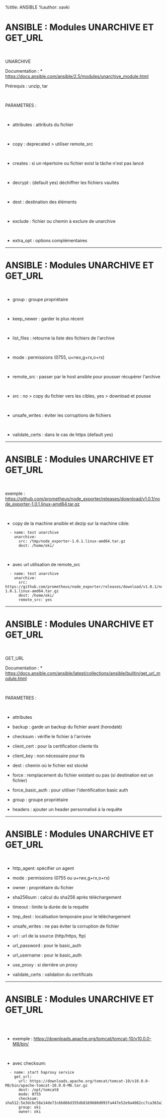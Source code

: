 %title: ANSIBLE
%author: xavki


# ANSIBLE : Modules UNARCHIVE ET GET_URL


<br>

UNARCHIVE

Documentation : 
	* https://docs.ansible.com/ansible/2.5/modules/unarchive_module.html

Prérequis : unzip, tar

<br>

PARAMETRES :

<br>

* attributes : attributs du fichier

<br>

* copy : deprecated > utiliser remote_src

<br>

* creates : si un répertoire ou fichier exist la tâche n'est pas lancé

<br>

* decrypt : (default yes) déchiffrer les fichiers vaultés

<br>

* dest : destination des éléments

<br>

* exclude : fichier ou chemin à exclure de unarchive

<br>

* extra_opt : options complémentaires

---------------------------------------------------------------------------------------------


# ANSIBLE : Modules UNARCHIVE ET GET_URL


<br>

* group : groupe propriétaire

<br>

* keep_newer : garder le plus récent

<br>

* list_files : retourne la liste des fichiers de l'archive

<br>

* mode : permissions (0755, u+rwx,g+rx,o+rx)

<br>

* remote_src : passer par le host ansible pour pousser récupérer l'archive 

<br>

* src : no > copy du fichier vers les cibles, yes > download et pousse

<br>

* unsafe_writes : éviter les corruptions de fichiers

<br>

* validate_certs : dans le cas de https (default yes) 

---------------------------------------------------------------------------------------------


# ANSIBLE : Modules UNARCHIVE ET GET_URL


<br>


exemple : https://github.com/prometheus/node_exporter/releases/download/v1.0.1/node_exporter-1.0.1.linux-amd64.tar.gz

<br>

* copy de la machine ansible et dezip sur la machine cible:

```
  - name: test unarchive
    unarchive:
      src: /tmp/node_exporter-1.0.1.linux-amd64.tar.gz
      dest: /home/oki/
```

<br>

* avec url utilisation de remote_src

```
  - name: test unarchive
    unarchive:
      src: https://github.com/prometheus/node_exporter/releases/download/v1.0.1/node_exporter-1.0.1.linux-amd64.tar.gz
      dest: /home/oki/
      remote_src: yes
```

---------------------------------------------------------------------------------------------


# ANSIBLE : Modules UNARCHIVE ET GET_URL


<br>

GET_URL

Documentation : 
	* https://docs.ansible.com/ansible/latest/collections/ansible/builtin/get_url_module.html

<br>

PARAMETRES :

<br>

* attributes

* backup : garde un backup du fichier avant (horodaté)

* checksum : vérifie le fichier à l'arrivée

* client_cert : pour la certification cliente tls

* client_key : non nécessaire pour tls

* dest : chemin où le fichier est stocké

* force : remplacement du fichier existant ou pas (si destination est un fichier)

* force_basic_auth : pour utiliser l'identification basic auth

* group : groupe propriétaire

* headers : ajouter un header personnalisé à la requête

---------------------------------------------------------------------------------------------


# ANSIBLE : Modules UNARCHIVE ET GET_URL


<br>

* http_agent: spécifier un agent

* mode : permissions (0755 ou u+rwx,g+rx,o+rx)

* owner : propriétaire du fichier

* sha256sum : calcul du sha256 après téléchargement

* timeout : limite la durée de la requête

* tmp_dest : localisation temporaire pour le téléchargement

* unsafe_writes : ne pas éviter la corruption de fichier

* url : url de la source (http/https, ftp)

* url_password : pour le basic_auth

* url_username : pour le basic_auth

* use_proxy : si derrière un proxy

* validate_certs : validation du certificats


---------------------------------------------------------------------------------------------


# ANSIBLE : Modules UNARCHIVE ET GET_URL


<br>


<br>

* exemple : https://downloads.apache.org/tomcat/tomcat-10/v10.0.0-M8/bin/

<br>

* avec checksum:

```
  - name: start haproxy service
    get_url:
      url: https://downloads.apache.org/tomcat/tomcat-10/v10.0.0-M8/bin/apache-tomcat-10.0.0-M8.tar.gz
      dest: /opt/tomcat8
      mode: 0755
      checksum: sha512:5e3dcbc56e14de73c6b866d355db8169680d093fa447e52e9a4082cc7ca363a385ac2a37a1acdc66c1945a21effe440aa06edd8a572ac6096cbe5e22ea356de4
      group: oki
      owner: oki
```

